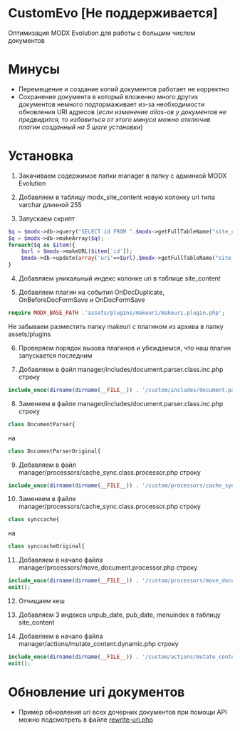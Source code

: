 CustomEvo [Не поддерживается]
=========
Оптимизация MODX Evolution для работы с большим числом документов

Минусы
=========
* Перемещение и создание копий документов работает не корректно
* Сохранение документа в который вложенно много других документов немного подтормаживает из-за необходимости обновления URI адресов (*если изменение alias-ов у документов не предвидится, то избавиться от этого минуса можно отключив плагин созданный на 5 шаге установки*)

Установка
=========
1) Закачиваем содержимое папки manager в папку с админкой MODX Evolution

2) Добавляем в таблицу modx_site_content новую колонку uri типа varchar длинной 255

3) Запускаем скрипт
```php
$q = $modx->db->query("SELECT id FROM ".$modx->getFullTableName("site_content"));
$q = $modx->db->makeArray($q);
foreach($q as $item){
    $url = $modx->makeURL($item['id']);
    $modx->db->update(array('uri'=>$url),$modx->getFullTableName("site_content"),'id='.$item['id']);
}
```

4) Добавляем уникальный индекс колонке uri в таблице site_content

5) Добавляем плагин на события OnDocDuplicate, OnBeforeDocFormSave и OnDocFormSave

```php
require MODX_BASE_PATH .'assets/plugins/makeuri/makeuri.plugin.php';
```
Не забываем разместить папку makeuri с плагином из архива в папку assets/plugins


6) Проверяем порядок вызова плагинов и убеждаемся, что наш плагин запускается последним

7) Добавляем в файл manager/includes/document.parser.class.inc.php строку
```php
include_once(dirname(dirname(__FILE__)) . '/custom/includes/document.parser.class.inc.php');
```

8) Заменяем в файле manager/includes/document.parser.class.inc.php строку
```php
class DocumentParser{ 
```
на 
```php
class DocumentParserOriginal{
```

9) Добавляем в файл manager/processors/cache_sync.class.processor.php строку
```php
include_once(dirname(dirname(__FILE__)) . '/custom/processors/cache_sync.class.processor.php');
```

10) Заменяем в файле manager/processors/cache_sync.class.processor.php строку
```php
class synccache{
```
на
```php
class synccacheOriginal{
```

11) Добавляем в начало файла manager/processors/move_document.processor.php строку

```php
include_once(dirname(dirname(__FILE__)) . '/custom/processors/move_document.processor.php');
exit();
```


12) Отчищаем кеш

13) Добавляем 3 индекса unpub_date, pub_date, menuindex в таблицу site_content

14) Добавляем в начало файла manager/actions/mutate_content.dynamic.php строку

```php
include_once(dirname(dirname(__FILE__)) . '/custom/actions/mutate_content.dynamic.php');
exit();
```

Обновление uri документов
=========================
* Пример обновления uri всех дочерних документов при помощи API можно подсмотреть в файле [rewrite-uri.php](https://github.com/AgelxNash/CustomEvo/blob/master/rewrite-uri.php)
